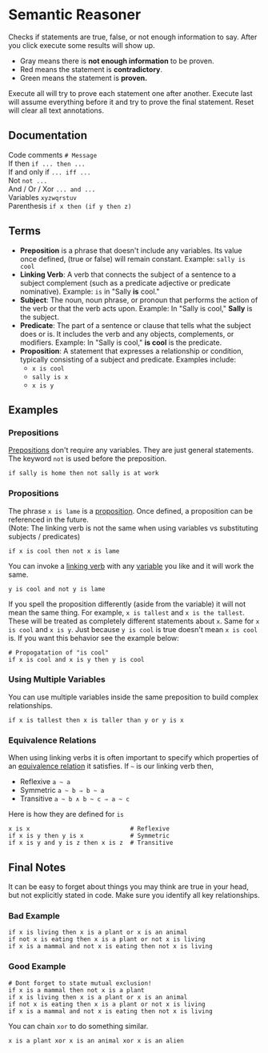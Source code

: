 # Semantic Reasoner
Checks if statements are true, false, or not enough information to say.
After you click execute some results will show up.
- Gray means there is <b>not enough information</b> to be proven.
- Red means the statement is <b>contradictory</b>.
- Green means the statement is <b> proven.</b>

Execute all will try to prove each statement one after another.
Execute last will assume everything before it and try to prove the final statement.
Reset will clear all text annotations.
## Documentation <a id="doc"></a>
Code comments `# Message`<br>
If then `if ... then ...`<br>
If and only if `... iff ... `<br>
Not `not ...`<br>
And / Or / Xor `... and ...`<br>
Variables `xyzwqrstuv`<br>
Parenthesis `if x then (if y then z)`
## Terms <a id="terms"></a>
- **Preposition** is a phrase that doesn't include any variables. Its value once defined, (true or false) will remain constant. Example: `sally is cool`
- **Linking Verb**: A verb that connects the subject of a sentence to a subject complement (such as a predicate adjective or predicate nominative). Example: `is` in "Sally **is** cool."
- **Subject**: The noun, noun phrase, or pronoun that performs the action of the verb or that the verb acts upon. Example: In "Sally is cool," **Sally** is the subject.
- **Predicate**: The part of a sentence or clause that tells what the subject does or is. It includes the verb and any objects, complements, or modifiers. Example: In "Sally is cool," **is cool** is the predicate.
- **Proposition**: A statement that expresses a relationship or condition, typically consisting of a subject and predicate. Examples include:
  - `x is cool`
  - `sally is x`
  - `x is y`
## Examples
### Prepositions
[Prepositions](#terms) don't require any variables. They are just general statements.
The keyword `not` is used before the preposition.
```
if sally is home then not sally is at work
```
### Propositions
The phrase `x is lame` is a [proposition](#terms). Once defined, a proposition can be referenced in the future.<br>
(Note: The linking verb is not the same when using variables vs substituting subjects / predicates)
```
if x is cool then not x is lame
```
You can invoke a [linking verb](#terms) with any [variable](#doc) you like and it will work the same.
```
y is cool and not y is lame
```
If you spell the proposition differently (aside from the variable) it will not mean the same thing. For example, `x is tallest` and `x is the tallest`. These will be treated as completely different statements about `x`. Same for `x is cool` and `x is y`. Just because `y is cool` is true doesn't mean `x is cool` is. If you want this behavior see the example below:
```
# Propogatation of "is cool"
if x is cool and x is y then y is cool
```
### Using Multiple Variables
You can use multiple variables inside the same preposition to build complex relationships.
```
if x is tallest then x is taller than y or y is x
```
### Equivalence Relations
When using linking verbs it is often important to specify which properties of an [equivalence relation](https://en.wikipedia.org/wiki/Equivalence_relation) it satisfies. If `~` is our linking verb then,
- Reflexive `a ~ a`
- Symmetric `a ~ b ⇒ b ~ a`
- Transitive `a ~ b ∧ b ~ c ⇒ a ~ c`

Here is how they are defined for `is`
```
x is x                            # Reflexive
if x is y then y is x             # Symmetric
if x is y and y is z then x is z  # Transitive
```
## Final Notes
It can be easy to forget about things you may think are true in your head, but not explicitly stated in code. Make sure you identify all key relationships.<br>
### Bad Example
```
if x is living then x is a plant or x is an animal
if not x is eating then x is a plant or not x is living
if x is a mammal and not x is eating then not x is living
```
### Good Example
```
# Dont forget to state mutual exclusion!
if x is a mammal then not x is a plant
if x is living then x is a plant or x is an animal
if not x is eating then x is a plant or not x is living
if x is a mammal and not x is eating then not x is living
```
You can chain `xor` to do something similar.
```
x is a plant xor x is an animal xor x is an alien
```